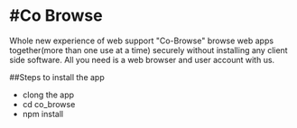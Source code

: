 #Co Browse
=========
Whole new experience of web support "Co-Browse" browse web apps together(more than one use at a time) securely 
without installing any client side software. All you need is a web browser and user account with us.

##Steps to install the app
- clong the app
- cd co_browse
- npm install


